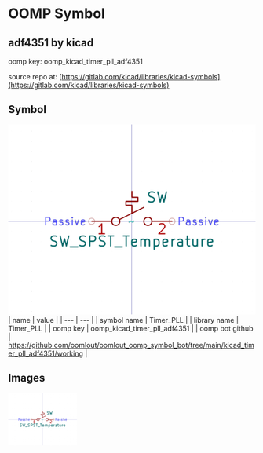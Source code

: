 # OOMP Symbol  
## adf4351  by kicad  
  
oomp key: oomp_kicad_timer_pll_adf4351  
  
source repo at: [https://gitlab.com/kicad/libraries/kicad-symbols](https://gitlab.com/kicad/libraries/kicad-symbols)  
## Symbol  
  
[![working.png](working_600.png)](working.png)  
| name | value | 
| --- | --- | 
| symbol name | Timer_PLL | 
| library name | Timer_PLL | 
| oomp key | oomp_kicad_timer_pll_adf4351 | 
| oomp bot github | https://github.com/oomlout/oomlout_oomp_symbol_bot/tree/main/kicad_timer_pll_adf4351/working | 
## Images  
  
[![working.png](working_140.png)](working.png)  
